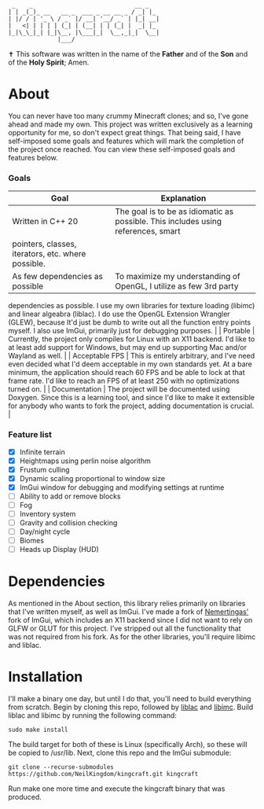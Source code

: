 ```
 _    _                             __ _
| | _(_)_ __   __ _  ___ _ __ __ _ / _| |_
| |/ / | '_ \ / _` |/ __| '__/ _` | |_| __|
|   <| | | | | (_| | (__| | | (_| |  _| |_
|_|\_\_|_| |_|\__, |\___|_|  \__,_|_|  \__|
              |___/
```

✝️ This software was written in the name of the __Father__ and of the __Son__ and of the __Holy Spirit__; Amen.

# About

You can never have too many crummy Minecraft clones; and so, I've gone ahead and made my own. This project
was written exclusively as a learning opportunity for me, so don't expect great things. That being said, I
have self-imposed some goals and features which will mark the completion of the project once reached. You can
view these self-imposed goals and features below.

### Goals

| Goal | Explanation |
|------|-------------|
| Written in C++ 20 | The goal is to be as idiomatic as possible. This includes using references, smart
pointers, classes, iterators, etc. where possible. |
| As few dependencies as possible | To maximize my understanding of OpenGL, I utilize as few 3rd party
dependencies as possible. I use my own libraries for texture loading (libimc) and linear algeabra (liblac). I
do use the OpenGL Extension Wrangler (GLEW), because It'd just be dumb to write out all the function entry
points myself. I also use ImGui, primarily just for debugging purposes. |
| Portable | Currently, the project only compiles for Linux with an X11 backend. I'd like to at least add
support for Windows, but may end up supporting Mac and/or Wayland as well. |
| Acceptable FPS | This is entirely arbitrary, and I've need even decided what I'd deem acceptable in my own
standards yet. At a bare minimum, the application should reach 60 FPS and be able to lock at that frame rate.
I'd like to reach an FPS of at least 250 with no optimizations turned on. |
| Documentation | The project will be documented using Doxygen. Since this is a learning tool, and since I'd
like to make it extensible for anybody who wants to fork the project, adding documentation is crucial. |

### Feature list

- [x] Infinite terrain
- [x] Heightmaps using perlin noise algorithm
- [x] Frustum culling
- [x] Dynamic scaling proportional to window size
- [x] ImGui window for debugging and modifying settings at runtime
- [ ] Ability to add or remove blocks
- [ ] Fog
- [ ] Inventory system
- [ ] Gravity and collision checking
- [ ] Day/night cycle
- [ ] Biomes
- [ ] Heads up Display (HUD)

# Dependencies

As mentioned in the About section, this library relies primarily on libraries that I've written myself, as well
as ImGui. I've made a fork of [Nemertingas'](https://github.com/Nemirtingas/imgui) fork of ImGui, which
includes an X11 backend since I did not want to rely on GLFW or GLUT for this project. I've stripped out all
the functionality that was not required from his fork. As for the other libraries, you'll require libimc and
liblac.

# Installation

I'll make a binary one day, but until I do that, you'll need to build everything from scratch. Begin by
cloning this repo, followed by [liblac](https://github.com/NeilKingdom/liblac) and
[libimc](https://github.com/NeilKingdom/libimc). Build liblac and libimc by running the following command:

```console
sudo make install
```

The build target for both of these is Linux (specifically Arch), so these will be copied to /usr/lib. Next,
clone this repo and the ImGui submodule:

```
git clone --recurse-submodules https://github.com/NeilKingdom/kingcraft.git kingcraft
```

Run make one more time and execute the kingcraft binary that was produced.
